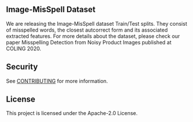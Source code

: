 ## Image-MisSpell Dataset

We are releasing the Image-MisSpell dataset Train/Test splits. They consist of misspelled words, the closest autcorrect form and its associated extracted features. For more details about the dataset, please check our paper Misspelling Detection from Noisy Product Images published at COLING 2020.

## Security

See [CONTRIBUTING](CONTRIBUTING.md#security-issue-notifications) for more information.

## License

This project is licensed under the Apache-2.0 License.

